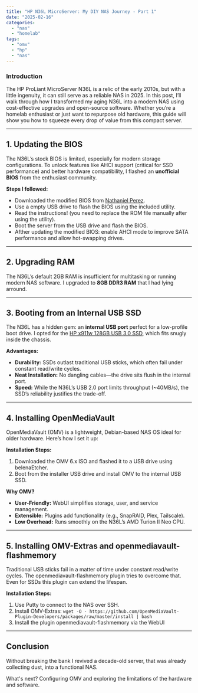 ```yaml
---
title: "HP N36L MicroServer: My DIY NAS Journey - Part 1"
date: "2025-02-16"
categories: 
  - "nas"
  - "homelab"
tags: 
  - "omv"
  - "hp"
  - "nas"
---
```


### **Introduction**  
The HP ProLiant MicroServer N36L is a relic of the early 2010s, but with a little ingenuity, it can still serve as a reliable NAS in 2025. In this post, I’ll walk through how I transformed my aging N36L into a modern NAS using cost-effective upgrades and open-source software. Whether you’re a homelab enthusiast or just want to repurpose old hardware, this guide will show you how to squeeze every drop of value from this compact server.  

---

## **1. Updating the BIOS**  
The N36L’s stock BIOS is limited, especially for modern storage configurations. To unlock features like AHCI support (critical for SSD performance) and better hardware compatibility, I flashed an **unofficial BIOS** from the enthusiast community.  

**Steps I followed:**  
- Downloaded the modified BIOS from [Nathaniel Perez](https://www.nathanielperez.us/blog/hp-proliant-n40l-bios-modification-guide).  
- Use a empty USB drive  to flash the BIOS using the included utility.
- Read the instructions! (you need to replace the ROM file manually after using the utility).
- Boot the server from the USB drive and flash the BIOS. 
- Afther updating the modified BIOS: enable AHCI mode to improve SATA performance and allow hot-swapping drives.  

---

## **2. Upgrading RAM**  
The N36L’s default 2GB RAM is insufficient for multitasking or running modern NAS software. I upgraded to **8GB DDR3 RAM** that I had lying arround.  

---

## **3. Booting from an Internal USB SSD**  
The N36L has a hidden gem: an **internal USB port** perfect for a low-profile boot drive. I opted for the [HP x911w 128GB USB 3.0 SSD](https://www.amazon.com.be/dp/B0B1WSTNBL?ref=ppx_yo2ov_dt_b_fed_asin_title&th=1), which fits snugly inside the chassis.  

**Advantages:**  
- **Durability:** SSDs outlast traditional USB sticks, which often fail under constant read/write cycles.  
- **Neat Installation:** No dangling cables—the drive sits flush in the internal port.  
- **Speed:** While the N36L’s USB 2.0 port limits throughput (~40MB/s), the SSD’s reliability justifies the trade-off.  

---

## **4. Installing OpenMediaVault**  
OpenMediaVault (OMV) is a lightweight, Debian-based NAS OS ideal for older hardware. Here’s how I set it up:  

**Installation Steps:**  
1. Downloaded the OMV 6.x ISO and flashed it to a USB drive using belenaEtcher.  
2. Boot from the installer USB drive and install OMV to the internal USB SSD.  

**Why OMV?**  
- **User-Friendly:** WebUI simplifies storage, user, and service management.  
- **Extensible:** Plugins add functionality (e.g., SnapRAID, Plex, Tailscale).  
- **Low Overhead:** Runs smoothly on the N36L’s AMD Turion II Neo CPU.  

---

## **5. Installing OMV-Extras and openmediavault-flashmemory**  
Traditional USB sticks fail in a matter of time under constant read/write cycles. The openmediavault-flashmemory plugin tries to overcome that. Even for SSDs this plugin can extend the lifespan.

**Installation Steps:**  
1. Use Putty to connect to the NAS over SSH.
2. Install OMV-Extras: ```wget -O - https://github.com/OpenMediaVault-Plugin-Developers/packages/raw/master/install | bash```
3. Install the plugin openmediavault-flashmemory via the WebUI

---

## **Conclusion**  
Without breaking the bank I revived a decade-old server, that was already collecting dust, into a functional NAS. 

What's next? Configuring OMV and exploring the limitations of the hardware and software.


